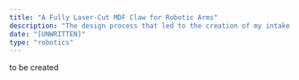 ```yaml
---
title: "A Fully Laser-Cut MDF Claw for Robotic Arms"
description: "The design process that led to the creation of my intake system prototype of our FTC Robotics team and its specifications. Yeah, 3D printing may be cool, but MDF is so underrated."
date: "[UNWRITTEN]"
type: "robotics"
---
```


to be created